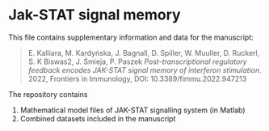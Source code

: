 # Jak-STAT signal memory

This file contains supplementary information and data for the manuscript:

>E. Kalliara, M. Kardyńska, J. Bagnall, D. Spiller, W. Muuller, D. Ruckerl, S. K Biswas2, J. Śmieja, P. Paszek *Post-transcriptional regulatory feedback encodes JAK-STAT signal memory of interferon stimulation*. 2022, Frontiers in Immunology, DOI: 10.3389/fimmu.2022.947213

The repository contains 

1) Mathematical model files of JAK-STAT signalling system (in Matlab)
2) Combined datasets included in the manuscript


